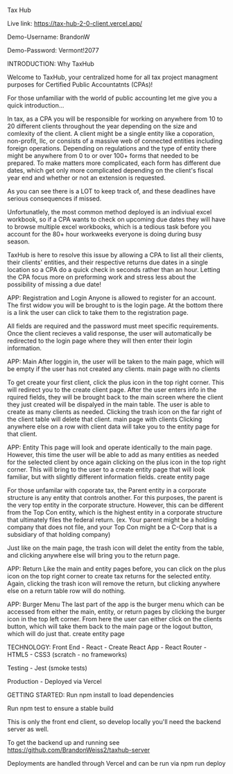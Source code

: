 Tax Hub

Live link: https://tax-hub-2-0-client.vercel.app/ 

Demo-Username: BrandonW 

Demo-Password: Vermont!2077

INTRODUCTION: Why TaxHub

Welcome to TaxHub, your centralized home for all tax project managment purposes for Certified Public Accountatnts (CPAs)!

For those unfamiliar with the world of public accounting let me give you a quick introduction...

In tax, as a CPA you will be responsible for working on anywhere from 10 to 20 different clients throughout the year depending on the size and comlexity of the client. A client might be a single entity like a coporation, non-profit, llc, or consists of a massive web of connected entities including foreign operations. Depending on regulations and the type of entity there might be anywhere from 0 to or over 100+ forms that needed to be prepared. To make matters more complicated, each form has different due dates, which get only more complicated depending on the client's fiscal year end and whether or not an extension is requested.

As you can see there is a LOT to keep track of, and these deadlines have serious consequences if missed.

Unfortunatlely, the most common method deployed is an indiviual excel workbook, so if a CPA wants to check on upcoming due dates they will have to browse multiple excel workbooks, which is a tedious task before you account for the 80+ hour workweeks everyone is doing during busy season.

TaxHub is here to resolve this issue by allowing a CPA to list all their clients, their clients' entities, and their respective returns due dates in a single location so a CPA do a quick check in seconds rather than an hour. Letting the CPA focus more on preforming work and stress less about the possibility of missing a due date!

APP: Registration and Login Anyone is allowed to register for an account. The first widow you will be brought to is the login page. At the bottom there is a link the user can click to take them to the registration page.

All fields are required and the password must meet specific requirements. Once the client recieves a valid response, the user will automatically be redirected to the login page where they will then enter their login information.

APP: Main After loggin in, the user will be taken to the main page, which will be empty if the user has not created any clients. main page with no clients

To get create your first client, click the plus icon in the top right corner. This will redirect you to the create client page. After the user enters info in the rquired fields, they will be brought back to the main screen where the client they just created will be dispalyed in the main table. The user is able to create as many clients as needed. Clicking the trash icon on the far right of the client table will delete that client. main page with clients Clicking anywhere else on a row with client data will take you to the entity page for that client.

APP: Entity This page will look and operate identically to the main page. However, this time the user will be able to add as many entities as needed for the selected client by once again clicking on the plus icon in the top right corner. This will bring to the user to a create entity page that will look familiar, but with slightly different information fields. create entity page

For those unfamilar with coporate tax, the Parent entity in a corporate structure is any entity that controls another. For this purposes, the parent is the very top entity in the corporate structure. However, this can be different from the Top Con entity, which is the highest entity in a corporate structure that ultimately files the federal return. (ex. Your parent might be a holding company that does not file, and your Top Con might be a C-Corp that is a subsidiary of that holding company)

Just like on the main page, the trash icon will delet the entity from the table, and clicking anywhere else will bring you to the return page.

APP: Return Like the main and entity pages before, you can click on the plus icon on the top right corner to create tax returns for the selected entity. Again, clicking the trash icon will remove the return, but clicking anywhere else on a return table row will do nothing.

APP: Burger Menu The last part of the app is the burger menu which can be accessed from either the main, entity, or return pages by clicking the burger icon in the top left corner. From here the user can either click on the clients button, which will take them back to the main page or the logout button, which will do just that. create entity page

TECHNOLOGY: Front End - React - Create React App - React Router - HTML5 - CSS3 (scratch - no frameworks)

Testing - Jest (smoke tests)

Production - Deployed via Vercel

GETTING STARTED: Run npm install to load dependencies

Run npm test to ensure a stable build

This is only the front end client, so develop locally you'll need the backend server as well.

To get the backend up and running see https://github.com/BrandonWeiss2/taxhub-server

Deployments are handled through Vercel and can be run via npm run deploy
